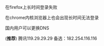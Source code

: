 

在firefox上长时间登录失败

在chrome内核浏览器上也会出现长时间无法登录



国内用户可以更换DNS

(**推荐**) 腾讯119.29.29.29 备选：182.254.116.116